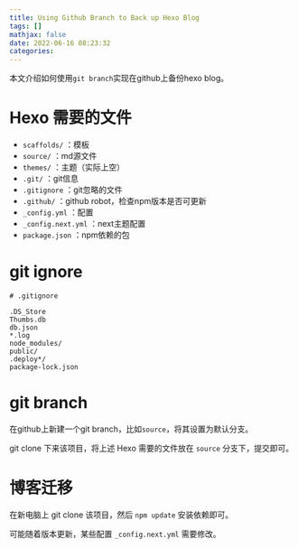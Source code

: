 ```yaml
---
title: Using Github Branch to Back up Hexo Blog
tags: []
mathjax: false
date: 2022-06-16 08:23:32
categories:
---
```


本文介绍如何使用`git branch`实现在github上备份hexo blog。

<!--more-->

# Hexo 需要的文件

- `scaffolds/` ：模板
- `source/` ：md源文件
- `themes/` ：主题（实际上空）
- `.git/` ：git信息
- `.gitignore` ：git忽略的文件
- `.github/` ：github robot，检查npm版本是否可更新
- `_config.yml` ：配置
- `_config.next.yml` ：next主题配置
- `package.json` ：npm依赖的包

# git ignore

```
# .gitignore

.DS_Store
Thumbs.db
db.json
*.log
node_modules/
public/
.deploy*/
package-lock.json
```

# git branch

在github上新建一个git branch，比如`source`，将其设置为默认分支。

git clone 下来该项目，将上述 Hexo 需要的文件放在 `source` 分支下，提交即可。

# 博客迁移

在新电脑上 git clone 该项目，然后 `npm update` 安装依赖即可。

可能随着版本更新，某些配置 `_config.next.yml` 需要修改。
